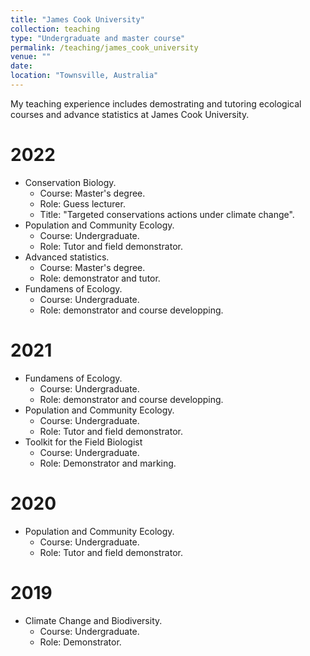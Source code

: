 ```yaml
---
title: "James Cook University"
collection: teaching
type: "Undergraduate and master course"
permalink: /teaching/james_cook_university
venue: ""
date: 
location: "Townsville, Australia"
---
```


My teaching experience includes demostrating and tutoring ecological courses and advance statistics at James Cook University.

2022
======
- Conservation Biology. 
  - Course: Master's degree. 
  - Role: Guess lecturer. 
  - Title: "Targeted conservations actions under climate change".
- Population and Community Ecology. 
  - Course: Undergraduate. 
  - Role: Tutor and field demonstrator.
- Advanced statistics. 
  - Course: Master's degree. 
  - Role: demonstrator and tutor.
- Fundamens of Ecology.
  - Course: Undergraduate.
  - Role: demonstrator and course developping.

2021
======
- Fundamens of Ecology.
  - Course: Undergraduate.
  - Role: demonstrator and course developping.
- Population and Community Ecology. 
  - Course: Undergraduate. 
  - Role: Tutor and field demonstrator.
- Toolkit for the Field Biologist
  - Course: Undergraduate.
  - Role: Demonstrator and marking. 

2020
======
- Population and Community Ecology. 
  - Course: Undergraduate. 
  - Role: Tutor and field demonstrator.

2019
======
- Climate Change and Biodiversity. 
  - Course: Undergraduate. 
  - Role: Demonstrator.
